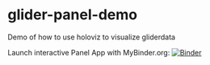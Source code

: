 # glider-panel-demo
Demo of how to use holoviz to visualize gliderdata

Launch interactive Panel App with MyBinder.org:
[![Binder](https://mybinder.org/badge_logo.svg)](https://mybinder.org/v2/gh/dhruvbalwada/glider-panel-demo/main?urlpath=%2Fholoviz_gliderdash)
